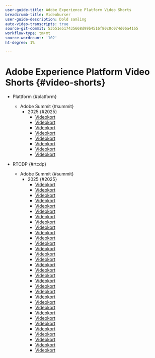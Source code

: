 ```yaml
---
user-guide-title: Adobe Experience Platform Video Shorts
breadcrumb-title: Videokurser
user-guide-description: Dold samling
auto-video-transcripts: true
source-git-commit: 53b51e517435668d99b4516f80c0c074d06a4165
workflow-type: tm+mt
source-wordcount: '102'
ht-degree: 1%

---
```



# Adobe Experience Platform Video Shorts {#video-shorts}

+ Plattform {#platform}
   + Adobe Summit {#summit}
      + 2025 {#2025}
         + [Videokort](platform/summit/2025/adobe-experience-platform-building-connected-customer-journeys.md)
         + [Videokort](platform/summit/2025/adobe-s-internal-use-of-aep-driving-experience-led-growth.md)
         + [Videokort](platform/summit/2025/architecting-adobe-experience-platform-for-scalability.md)
         + [Videokort](platform/summit/2025/key-takeaways-for-deploying-aep-at-scale.md)
         + [Videokort](platform/summit/2025/managing-data-governance-and-access-in-aep.md)
         + [Videokort](platform/summit/2025/optimizing-aep-with-sandbox-tooling.md)
         + [Videokort](platform/summit/2025/run-and-operate-strategies-for-aep-at-scale.md)
         + [Videokort](platform/summit/2025/single-vs-multi-sandbox-approach-in-aep.md)

+ RTCDP {#rtcdp}
   + Adobe Summit {#summit}
      + 2025 {#2025}
         + [Videokort](rtcdp/summit/2025/accelerating-your-audience-strategy-with-real-time-cdp.md)
         + [Videokort](rtcdp/summit/2025/adobe-s-approach-to-audience-strategy-and-activation.md)
         + [Videokort](rtcdp/summit/2025/adobe-s-approach-to-member-onboarding-and-retention.md)
         + [Videokort](rtcdp/summit/2025/adobe-s-internal-use-of-aep-driving-retention-with-data-driven-journeys.md)
         + [Videokort](rtcdp/summit/2025/adobe-s-internal-use-of-unified-profiles-for-creative-cloud.md)
         + [Videokort](rtcdp/summit/2025/ai-assistant-boosting-productivity-in-audience-management.md)
         + [Videokort](rtcdp/summit/2025/ai-assistant-for-audiences-optimizing-audience-strategies.md)
         + [Videokort](rtcdp/summit/2025/audience-agent-proactive-audience-health-monitoring.md)
         + [Videokort](rtcdp/summit/2025/audience-portal-centralizing-and-managing-audiences.md)
         + [Videokort](rtcdp/summit/2025/audience-portal-centralizing-data-for-better-marketing-decisions.md)
         + [Videokort](rtcdp/summit/2025/best-practices-for-data-modeling-in-adobe-experience-platform.md)
         + [Videokort](rtcdp/summit/2025/best-practices-for-schema-design-in-adobe-experience-platform.md)
         + [Videokort](rtcdp/summit/2025/creating-targeted-audiences-with-ai-assistant.md)
         + [Videokort](rtcdp/summit/2025/customer-centric-approach-vs-campaign-centric-approach.md)
         + [Videokort](rtcdp/summit/2025/defining-customer-experience-use-cases.md)
         + [Videokort](rtcdp/summit/2025/discover-activate-and-measure-with-real-time-cdp-collaboration.md)
         + [Videokort](rtcdp/summit/2025/end-to-end-use-case-activation-process.md)
         + [Videokort](rtcdp/summit/2025/evolving-customer-experience-maturity.md)
         + [Videokort](rtcdp/summit/2025/expanding-high-value-audiences-with-look-alike-models.md)
         + [Videokort](rtcdp/summit/2025/federated-audience-composition-expanding-audience-reach.md)
         + [Videokort](rtcdp/summit/2025/federated-audience-composition-expanding-your-reach.md)
         + [Videokort](rtcdp/summit/2025/federated-audience-composition-unifying-data-for-real-time-marketing.md)
         + [Videokort](rtcdp/summit/2025/how-ai-assistant-transforms-data-insights-in-real-time-cdp.md)
         + [Videokort](rtcdp/summit/2025/how-ai-enhances-real-time-cdp-with-predictive-insights.md)
         + [Videokort](rtcdp/summit/2025/how-real-time-cdp-collaboration-works.md)
         + [Videokort](rtcdp/summit/2025/how-to-operate-and-communicate-effectively-in-tiger-teams.md)
         + [Videokort](rtcdp/summit/2025/introducing-adobe-s-agent-orchestrator-for-intelligent-activation.md)
         + [Videokort](rtcdp/summit/2025/introduction-to-real-time-cdp-collaboration.md)
         + [Videokort](rtcdp/summit/2025/key-differentiators-of-real-time-cdp-collaboration.md)
         + [Videokort](rtcdp/summit/2025/run-and-operate-strategies-for-scaling-adobe-experience-platform.md)
         + [Videokort](rtcdp/summit/2025/the-power-of-ai-in-real-time-cdp-for-audience-optimization.md)
         + [Videokort](rtcdp/summit/2025/three-phased-approach-to-audience-driven-marketing.md)

